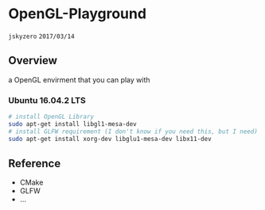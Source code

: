 # OpenGL-Playground
`jskyzero` `2017/03/14`

## Overview

a OpenGL envirment that you can play with

### Ubuntu 16.04.2 LTS
```bash
# install OpenGL Library
sudo apt-get install libgl1-mesa-dev
# install GLFW requirement (I don't know if you need this, but I need)
sudo apt-get install xorg-dev libglu1-mesa-dev libx11-dev
```

## Reference
+ CMake
+ GLFW
+ ...